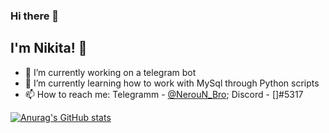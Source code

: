 ### Hi there 👋
## I'm Nikita! 👏

- 🔭 I’m currently working on a telegram bot
- 🌱 I’m currently learning how to work with MySql through Python scripts
- 📫 How to reach me: Telegramm - [@NerouN_Bro](https://t.me/NerouN_Bro); Discord - []#5317

[![Anurag's GitHub stats](https://github-readme-stats.vercel.app/api?username=anuraghazra)](https://github.com/anuraghazra/github-readme-stats)
